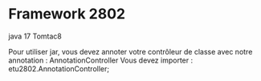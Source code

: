# Framework 2802

java 17 Tomtac8

Pour utiliser jar, vous devez annoter votre contrôleur de classe avec notre annotation : AnnotationController
Vous devez importer : etu2802.AnnotationController;